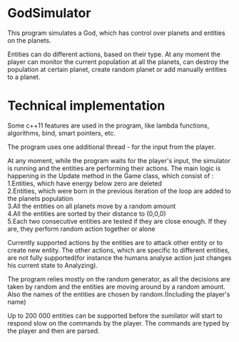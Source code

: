 GodSimulator
============

This program simulates a God, which has control over planets and entities on the planets.

Entities can do different actions, based on their type.
At any moment the player can monitor the current population at all the planets, 
can destroy the population at certain planet,
create random planet or add manually entities to a planet.

Technical implementation
============
Some c++11 features are used in the program, like lambda functions, algorithms, bind, smart pointers, etc.

The program uses one additional thread - for the input from the player.

At any moment, while the program waits for the player's input, the simulator is running and the entities are 
performing their actions. The main logic is happening in the Update method in the Game class, which consist of :<br />
1.Entities, which have energy below zero are deleted <br />
2.Entities, which were born in the previous iteration of the loop are added to the planets population <br />
3.All the entities on all planets move by a random amount <br />
4.All the entities are sorted by their distance to (0,0,0) <br />
5.Each two consecutive entities are tested if they are close enough. If they are, they perform random action together or alone <br />

Currently supported actions by the entities are to attack other entity or to create new entity.
The other actions, which are specific to different entities, are not fully supported(for instance the humans analyse action just changes his current state to Analyzing).

The program relies mostly on the random generator, as all the decisions are taken by random and the entities are moving
around by a random amount. Also the names of the entities are chosen by random.(Including the player's name)

Up to 200 000 entities can be supported before the sumilator will start to respond slow on the commands by the player.
The commands are typed by the player and then are parsed.
